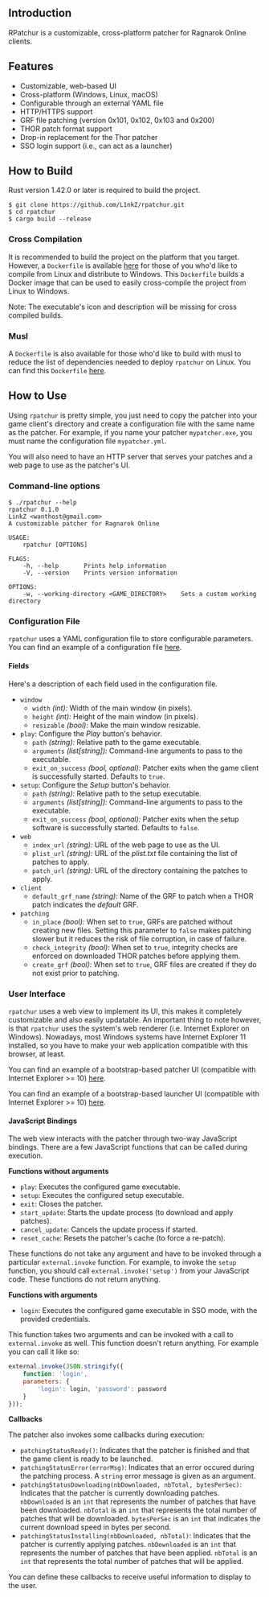 ## Introduction

RPatchur is a customizable, cross-platform patcher for Ragnarok Online clients.

## Features

* Customizable, web-based UI
* Cross-platform (Windows, Linux, macOS)
* Configurable through an external YAML file
* HTTP/HTTPS support
* GRF file patching (version 0x101, 0x102, 0x103 and 0x200)
* THOR patch format support
* Drop-in replacement for the Thor patcher
* SSO login support (i.e., can act as a launcher)

## How to Build

Rust version 1.42.0 or later is required to build the project.

```
$ git clone https://github.com/L1nkZ/rpatchur.git
$ cd rpatchur
$ cargo build --release
```

### Cross Compilation

It is recommended to build the project on the platform that you target. However,
a `Dockerfile` is available
[here](https://github.com/L1nkZ/rpatchur/blob/master/docker/Dockerfile)
for those of you who'd like to compile from Linux and distribute to Windows.
This `Dockerfile` builds a Docker image that can be used to easily cross-compile
the project from Linux to Windows.

Note: The executable's icon and description will be missing for cross compiled
builds.


### Musl

A `Dockerfile` is also available for those who'd like to build with musl to
reduce the list of dependencies needed to deploy `rpatchur` on Linux. You can
find this `Dockerfile`
[here](https://github.com/L1nkZ/rpatchur/blob/master/docker/Dockerfile-musl).


## How to Use

Using `rpatchur` is pretty simple, you just need to copy the patcher into
your game client's directory and create a configuration file with the same name
as the patcher. For example, if you name your patcher `mypatcher.exe`, you must
name the configuration file `mypatcher.yml`.

You will also need to have an HTTP server that serves your patches and a web
page to use as the patcher's UI.

### Command-line options

```
$ ./rpatchur --help
rpatchur 0.1.0
LinkZ <wanthost@gmail.com>
A customizable patcher for Ragnarok Online

USAGE:
    rpatchur [OPTIONS]

FLAGS:
    -h, --help       Prints help information
    -V, --version    Prints version information

OPTIONS:
    -w, --working-directory <GAME_DIRECTORY>    Sets a custom working directory
```

### Configuration File

`rpatchur` uses a YAML configuration file to store configurable parameters.
You can find an example of a configuration file 
[here](https://github.com/L1nkZ/rpatchur/blob/master/examples/rpatchur.yml).

#### Fields

Here's a description of each field used in the configuration file.

* `window`
  * `width` *(int):* Width of the main window (in pixels).
  * `height` *(int):* Height of the main window (in pixels).
  * `resizable` *(bool):* Make the main window resizable.
* `play`: Configure the *Play* button's behavior.
  * `path` *(string):* Relative path to the game executable.
  * `arguments` *(list[string]):* Command-line arguments to pass to the
    executable.
  * `exit_on_success` *(bool, optional):* Patcher exits when the game client is
    successfully started. Defaults to `true`.
* `setup`: Configure the *Setup* button's behavior.
  * `path` *(string):* Relative path to the setup executable.
  * `arguments` *(list[string]):* Command-line arguments to pass to the
    executable.
  * `exit_on_success` *(bool, optional):* Patcher exits when the setup software is
    successfully started. Defaults to `false`.
* `web`
  * `index_url` *(string):* URL of the web page to use as the UI.
  * `plist_url` *(string):* URL of the *plist.txt* file containing the list of
  patches to apply.
  * `patch_url` *(string):* URL of the directory containing the patches to
  apply.
* `client`
  * `default_grf_name` *(string):* Name of the GRF to patch when a THOR patch
  indicates the *default* GRF.
* `patching`
  * `in_place` *(bool):* When set to `true`, GRFs are patched without creating
  new files. Setting this parameter to `false` makes patching slower but it
  reduces the risk of file corruption, in case of failure.
  * `check_integrity` *(bool):* When set to `true`, integrity checks are enforced
  on downloaded THOR patches before applying them.
  * `create_grf` *(bool):* When set to `true`, GRF files are created if they do
  not exist prior to patching.

### User Interface

`rpatchur` uses a web view to implement its UI, this makes it completely
customizable and also easily updatable. An important thing to note however,
is that `rpatchur` uses the system's web renderer (i.e. Internet Explorer on
Windows). Nowadays, most Windows systems have Internet Explorer 11 installed,
so you have to make your web application compatible with this browser, at least.

You can find an example of a bootstrap-based patcher UI (compatible with
Internet Explorer >= 10)
[here](https://github.com/L1nkZ/rpatchur/blob/master/examples/bootstrap/).

You can find an example of a bootstrap-based launcher UI (compatible with
Internet Explorer >= 10)
[here](https://github.com/L1nkZ/rpatchur/blob/master/examples/basic_launcher/).

#### JavaScript Bindings

The web view interacts with the patcher through two-way JavaScript bindings.
There are a few JavaScript functions that can be called during execution.

**Functions without arguments**

* `play`: Executes the configured game executable.
* `setup`: Executes the configured setup executable.
* `exit`: Closes the patcher.
* `start_update`: Starts the update process (to download and apply patches).
* `cancel_update`: Cancels the update process if started.
* `reset_cache`: Resets the patcher's cache (to force a re-patch).

These functions do not take any argument and have to be invoked through a
particular `external.invoke` function. For example, to invoke the `setup`
function, you should call `external.invoke('setup')` from your JavaScript code.
These functions do not return anything.

**Functions with arguments**

* `login`: Executes the configured game executable in SSO mode, with the
  provided credentials.

This function takes two arguments and can be invoked with a call to
`external.invoke` as well. This function doesn't return anything.
For example you can call it like so:
```javascript
external.invoke(JSON.stringify({
    function: 'login',
    parameters: {
        'login': login, 'password': password
    }
}));
```

**Callbacks**

The patcher also invokes some callbacks during execution:

* `patchingStatusReady()`: Indicates that the patcher is finished and that the
game client is ready to be launched.
* `patchingStatusError(errorMsg)`: Indicates that an error occured during the
patching process. A `string` error message is given as an argument.
* `patchingStatusDownloading(nbDownloaded, nbTotal, bytesPerSec)`: Indicates that the
patcher is currently downloading patches. `nbDownloaded` is an `int` that
represents the number of patches that have been downloaded. `nbTotal` is an
`int` that represents the total number of patches that will be downloaded.
`bytesPerSec` is an `int` that indicates the current download speed in bytes
per second.
* `patchingStatusInstalling(nbDownloaded, nbTotal)`: Indicates that the
patcher is currently applying patches. `nbDownloaded` is an `int` that
represents the number of patches that have been applied. `nbTotal` is an
`int` that represents the total number of patches that will be applied.

You can define these callbacks to receive useful information to display to the
user.
